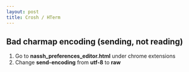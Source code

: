 ```yaml
---
layout: post
title: Crosh / HTerm
---
```


Bad charmap encoding (sending, not reading)
-------------------------------------------

1. Go to **nassh_preferences_editor.html** under chrome extensions
2. Change **send-encoding** from **utf-8** to **raw**
